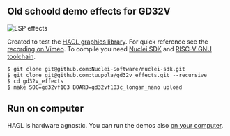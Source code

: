 ## Old schoold demo effects for GD32V

![ESP effects](https://appelsiini.net/img/2020/gd32v-rotozoom.jpg)

Created to test the [HAGL graphics library](https://github.com/tuupola/hagl). For quick reference see the [recording on Vimeo](https://vimeo.com/486801605). To compile you need [Nuclei SDK](https://doc.nucleisys.com/nuclei_sdk/quickstart.html#quickstart-get-set-nuclei-sdk) and [RISC-V GNU toolchain](https://doc.nucleisys.com/nuclei_sdk/quickstart.html#setup-tools-and-environment).

```
$ git clone git@github.com:Nuclei-Software/nuclei-sdk.git
$ git clone git@github.com:tuupola/gd32v_effects.git --recursive
$ cd gd32v_effects
$ make SOC=gd32vf103 BOARD=gd32vf103c_longan_nano upload
```

## Run on computer

HAGL is hardware agnostic. You can run the demos also [on your computer](https://github.com/tuupola/sdl2_effects).

